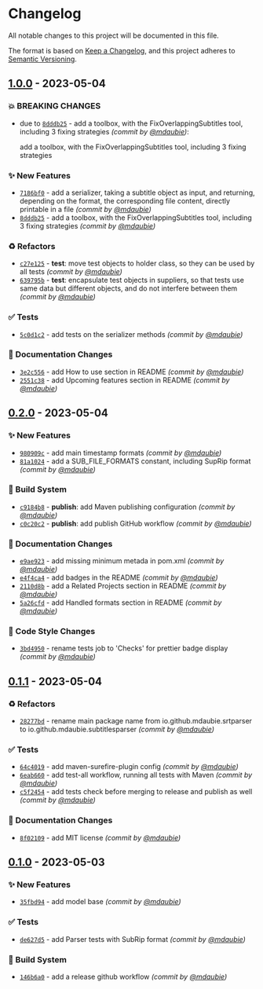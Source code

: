 # Changelog
All notable changes to this project will be documented in this file.

The format is based on [Keep a Changelog](https://keepachangelog.com/en/1.0.0/),
and this project adheres to [Semantic Versioning](https://semver.org/spec/v2.0.0.html).

## [1.0.0] - 2023-05-04
### :boom: BREAKING CHANGES
- due to [`8dddb25`](https://github.com/mdaubie/subtitles-parser/commit/8dddb259d2339fab3649a7f7b88a3fc67dcec627) - add a toolbox, with the FixOverlappingSubtitles tool, including 3 fixing strategies *(commit by [@mdaubie](https://github.com/mdaubie))*:

  add a toolbox, with the FixOverlappingSubtitles tool, including 3 fixing strategies


### :sparkles: New Features
- [`7186bf0`](https://github.com/mdaubie/subtitles-parser/commit/7186bf0484e2f5fdc3fe832f0bcff92a736b349e) - add a serializer, taking a subtitle object as input, and returning, depending on the format, the corresponding file content, directly printable in a file *(commit by [@mdaubie](https://github.com/mdaubie))*
- [`8dddb25`](https://github.com/mdaubie/subtitles-parser/commit/8dddb259d2339fab3649a7f7b88a3fc67dcec627) - add a toolbox, with the FixOverlappingSubtitles tool, including 3 fixing strategies *(commit by [@mdaubie](https://github.com/mdaubie))*

### :recycle: Refactors
- [`c27e125`](https://github.com/mdaubie/subtitles-parser/commit/c27e12531570737b636e5b4da016927f9acb8fd3) - **test**: move test objects to holder class, so they can be used by all tests *(commit by [@mdaubie](https://github.com/mdaubie))*
- [`639795b`](https://github.com/mdaubie/subtitles-parser/commit/639795b0942cec4f1cb9ad9566a46a4df8b1f31b) - **test**: encapsulate test objects in suppliers, so that tests use same data but different objects, and do not interfere between them *(commit by [@mdaubie](https://github.com/mdaubie))*

### :white_check_mark: Tests
- [`5c0d1c2`](https://github.com/mdaubie/subtitles-parser/commit/5c0d1c2d8a1029b356d9b7bf23d5c4f694ecc9ce) - add tests on the serializer methods *(commit by [@mdaubie](https://github.com/mdaubie))*

### :memo: Documentation Changes
- [`3e2c556`](https://github.com/mdaubie/subtitles-parser/commit/3e2c5566d7d55d0152f91cc37c9690727a1b6b21) - add How to use section in README *(commit by [@mdaubie](https://github.com/mdaubie))*
- [`2551c38`](https://github.com/mdaubie/subtitles-parser/commit/2551c38708c2b31b43ae0a3a72df01998ab56838) - add Upcoming features section in README *(commit by [@mdaubie](https://github.com/mdaubie))*


## [0.2.0] - 2023-05-04
### :sparkles: New Features
- [`980909c`](https://github.com/mdaubie/subtitles-parser/commit/980909c03a7a4fc88863ce7c7cba5040f49cd741) - add main timestamp formats *(commit by [@mdaubie](https://github.com/mdaubie))*
- [`81a1024`](https://github.com/mdaubie/subtitles-parser/commit/81a1024d48b40574529258a977441d3c0b117ee0) - add a SUB_FILE_FORMATS constant, including SupRip format *(commit by [@mdaubie](https://github.com/mdaubie))*

### :construction_worker: Build System
- [`c9184b8`](https://github.com/mdaubie/subtitles-parser/commit/c9184b8cc444c27ce39e8315aa2d78f22dfbce23) - **publish**: add Maven publishing configuration *(commit by [@mdaubie](https://github.com/mdaubie))*
- [`c0c20c2`](https://github.com/mdaubie/subtitles-parser/commit/c0c20c2a3261b75fb17501520b3c4c69b401cd4e) - **publish**: add publish GitHub workflow *(commit by [@mdaubie](https://github.com/mdaubie))*

### :memo: Documentation Changes
- [`e9ae923`](https://github.com/mdaubie/subtitles-parser/commit/e9ae9230927187f07859b432bca683c0108dd75b) - add missing minimum metada in pom.xml *(commit by [@mdaubie](https://github.com/mdaubie))*
- [`e4f4ca4`](https://github.com/mdaubie/subtitles-parser/commit/e4f4ca44fa59abfc496267e7e7244ffe5bad39f3) - add badges in the README *(commit by [@mdaubie](https://github.com/mdaubie))*
- [`2110d8b`](https://github.com/mdaubie/subtitles-parser/commit/2110d8bdfdfd3b655e3b49546fd0bbadaff6ba21) - add a Related Projects section in README *(commit by [@mdaubie](https://github.com/mdaubie))*
- [`5a26cfd`](https://github.com/mdaubie/subtitles-parser/commit/5a26cfd76dd972de0867b1baf7988e51c3718e40) - add Handled formats section in README *(commit by [@mdaubie](https://github.com/mdaubie))*

### :art: Code Style Changes
- [`3bd4950`](https://github.com/mdaubie/subtitles-parser/commit/3bd495033fb9eaf174ecdb867817db5e68154c3d) - rename tests job to 'Checks' for prettier badge display *(commit by [@mdaubie](https://github.com/mdaubie))*


## [0.1.1] - 2023-05-04
### :recycle: Refactors
- [`28277bd`](https://github.com/mdaubie/subtitles-parser/commit/28277bdd308da11fd4b5a70e84e8f3b4f83b69ea) - rename main package name from io.github.mdaubie.srtparser to io.github.mdaubie.subtitlesparser *(commit by [@mdaubie](https://github.com/mdaubie))*

### :white_check_mark: Tests
- [`64c4019`](https://github.com/mdaubie/subtitles-parser/commit/64c4019587b155794de2a57c35aa0a716d008585) - add maven-surefire-plugin config *(commit by [@mdaubie](https://github.com/mdaubie))*
- [`6eab660`](https://github.com/mdaubie/subtitles-parser/commit/6eab66095f164c039e1551494b23dd5c561e73e0) - add test-all workflow, running all tests with Maven *(commit by [@mdaubie](https://github.com/mdaubie))*
- [`c5f2454`](https://github.com/mdaubie/subtitles-parser/commit/c5f2454ff1f2cac1e6ed172867cdc56a0fbb6313) - add tests check before merging to release and publish as well *(commit by [@mdaubie](https://github.com/mdaubie))*

### :memo: Documentation Changes
- [`8f02109`](https://github.com/mdaubie/subtitles-parser/commit/8f0210929ee9be8fdedf102c092b741a4fe8e2ba) - add MIT license *(commit by [@mdaubie](https://github.com/mdaubie))*


## [0.1.0] - 2023-05-03
### :sparkles: New Features
- [`35fbd94`](https://github.com/mdaubie/subtitles-parser/commit/35fbd947907ae7fcf7b57884e08ea1ae29b64f69) - add model base *(commit by [@mdaubie](https://github.com/mdaubie))*

### :white_check_mark: Tests
- [`de627d5`](https://github.com/mdaubie/subtitles-parser/commit/de627d52eddd8fcc6dfb9c120414cb966b725a4b) - add Parser tests with SubRip format *(commit by [@mdaubie](https://github.com/mdaubie))*

### :construction_worker: Build System
- [`146b6a0`](https://github.com/mdaubie/subtitles-parser/commit/146b6a0ff83798dcce95bb77b6779cee41aced48) - add a release github workflow *(commit by [@mdaubie](https://github.com/mdaubie))*


[0.1.0]: https://github.com/mdaubie/subtitles-parser/compare/0.0.0...0.1.0
[0.1.1]: https://github.com/mdaubie/subtitles-parser/compare/0.1.0...0.1.1
[0.2.0]: https://github.com/mdaubie/subtitles-parser/compare/0.1.1...0.2.0
[1.0.0]: https://github.com/mdaubie/subtitles-parser/compare/0.2.0...1.0.0